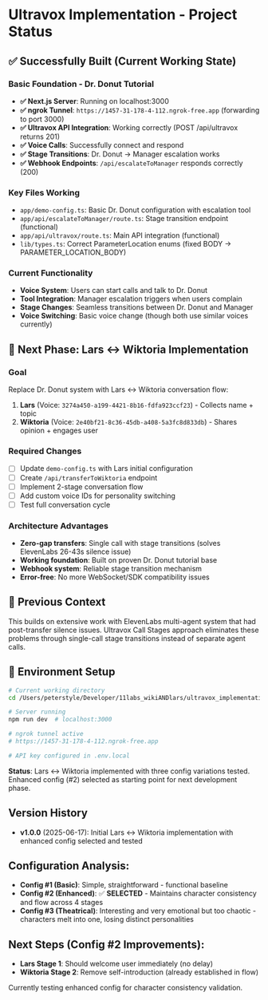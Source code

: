 # Ultravox Implementation - Project Status

## ✅ Successfully Built (Current Working State)

### Basic Foundation - Dr. Donut Tutorial
- **✅ Next.js Server**: Running on localhost:3000
- **✅ ngrok Tunnel**: `https://1457-31-178-4-112.ngrok-free.app` (forwarding to port 3000)
- **✅ Ultravox API Integration**: Working correctly (POST /api/ultravox returns 201)
- **✅ Voice Calls**: Successfully connect and respond
- **✅ Stage Transitions**: Dr. Donut → Manager escalation works
- **✅ Webhook Endpoints**: `/api/escalateToManager` responds correctly (200)

### Key Files Working
- `app/demo-config.ts`: Basic Dr. Donut configuration with escalation tool
- `app/api/escalateToManager/route.ts`: Stage transition endpoint (functional)
- `app/api/ultravox/route.ts`: Main API integration (functional)
- `lib/types.ts`: Correct ParameterLocation enums (fixed BODY → PARAMETER_LOCATION_BODY)

### Current Functionality
- **Voice System**: Users can start calls and talk to Dr. Donut
- **Tool Integration**: Manager escalation triggers when users complain
- **Stage Changes**: Seamless transitions between Dr. Donut and Manager
- **Voice Switching**: Basic voice change (though both use similar voices currently)

## 🎯 Next Phase: Lars ↔ Wiktoria Implementation

### Goal
Replace Dr. Donut system with Lars ↔ Wiktoria conversation flow:
1. **Lars** (Voice: `3274a450-a199-4421-8b16-fdfa923ccf23`) - Collects name + topic
2. **Wiktoria** (Voice: `2e40bf21-8c36-45db-a408-5a3fc8d833db`) - Shares opinion + engages user

### Required Changes
- [ ] Update `demo-config.ts` with Lars initial configuration
- [ ] Create `/api/transferToWiktoria` endpoint
- [ ] Implement 2-stage conversation flow
- [ ] Add custom voice IDs for personality switching
- [ ] Test full conversation cycle

### Architecture Advantages
- **Zero-gap transfers**: Single call with stage transitions (solves ElevenLabs 26-43s silence issue)
- **Working foundation**: Built on proven Dr. Donut tutorial base
- **Webhook system**: Reliable stage transition mechanism
- **Error-free**: No more WebSocket/SDK compatibility issues

## 📝 Previous Context
This builds on extensive work with ElevenLabs multi-agent system that had post-transfer silence issues. Ultravox Call Stages approach eliminates these problems through single-call stage transitions instead of separate agent calls.

## 🔧 Environment Setup
```bash
# Current working directory
cd /Users/peterstyle/Developer/11labs_wikiANDlars/ultravox_implementation/ultravox-tutorial-call-stages

# Server running
npm run dev  # localhost:3000

# ngrok tunnel active
# https://1457-31-178-4-112.ngrok-free.app

# API key configured in .env.local
```

**Status**: Lars ↔ Wiktoria implemented with three config variations tested. Enhanced config (#2) selected as starting point for next development phase.

## Version History
- **v1.0.0** (2025-06-17): Initial Lars ↔ Wiktoria implementation with enhanced config selected and tested

## Configuration Analysis:
- **Config #1 (Basic)**: Simple, straightforward - functional baseline
- **Config #2 (Enhanced)**: ✅ **SELECTED** - Maintains character consistency and flow across 4 stages
- **Config #3 (Theatrical)**: Interesting and very emotional but too chaotic - characters melt into one, losing distinct personalities

## Next Steps (Config #2 Improvements):
- **Lars Stage 1**: Should welcome user immediately (no delay)
- **Wiktoria Stage 2**: Remove self-introduction (already established in flow)

Currently testing enhanced config for character consistency validation.